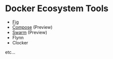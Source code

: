 Docker Ecosystem Tools
======================

* [Fig](fig/)
* [Compose](compose/) (Preview)
* [Swarm](swarm/) (Preview)
* Flynn
* Clocker

etc...

